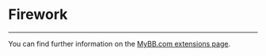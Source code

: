 # Firework

---

You can find further information on the [MyBB.com extensions page](https://community.mybb.com/mods.php?action=view&pid=42).
